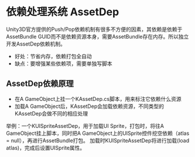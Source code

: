 依赖处理系统 AssetDep
==========================

Unity3D官方提供的Push/Pop依赖机制有很多不方便的因素，其依赖是依赖于AssetBundle GUID而不是依赖资源本身，需要AssetBundle存在内存。所以独立开发AssetDep依赖机制。

* 好处：节省内存，依赖打包全自动
* 缺点：要增强某些依赖项，需要单独写脚本

AssetDep依赖原理
--------------------
* 在A GameObject上挂一个KAssetDep.cs脚本，用来标注它依赖什么资源
* 加载A GameObject后，KAssetDep会加载依赖资源，不同类型的KAssetDep会做不同的相应处理

举例：一个KUISpriteAssetDep，用于加载UI Sprite，打包时，将往A GameObject挂上脚本，同时把A GameObject上的UISprite控件挖空依赖（atlas = null），再进行AssetBundle打包。
加载时KUISpriteAssetDep将进行加载(load atlas)，完成后设置UISprite属性。